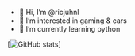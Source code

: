 - 👋 Hi, I’m @ricjuhnl
- 👀 I’m interested in gaming & cars
- 🌱 I’m currently learning python


[![GitHub stats](https://github-readme-stats.vercel.app/api?username=ricjuhnl)]
<!---
ricjuhnl/ricjuhnl is a ✨ special ✨ repository because its `README.md` (this file) appears on your GitHub profile.
You can click the Preview link to take a look at your changes.
--->
